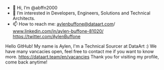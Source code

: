 - 👋 Hi, I’m @abffn2000
- 👀 I’m interested in Developers, Engineers, Solutions and Technical Architects.
- 📫 How to reach me: aylenbuffone@dataart.com/ www.linkedin.com/in/aylen-buffone-81020/ https://twitter.com/AylenBuffone

<!---
abffn2000/abffn2000 is a ✨ special ✨ repository because its `README.md` (this file) appears on your GitHub profile.
You can click the Preview link to take a look at your changes.
--->
Hello GitHub! My name is Aylen, I'm a Technical Sourcer at DataArt :)
We have many vancacies open, feel free to contact me if you want to know more.
https://dataart.team/en/vacancies
Thank you for visiting my profile, come back anytime!
